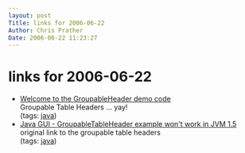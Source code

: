 ```yaml
---
layout: post
Title: links for 2006-06-22  
Author: Chris Prather
Date: 2006-06-22 11:23:27
---
```


# links for 2006-06-22
<ul class="delicious">
	<li>
		<div class="delicious-link"><a href="http://www.swebb99.f2s.com/GroupableHeader/">Welcome to the GroupableHeader demo code</a></div>
		<div class="delicious-extended">Groupable Table Headers ... yay!</div>
		<div class="delicious-tags">(tags: <a href="http://del.icio.us/perigrin/java">java</a>)</div>
	</li>
	<li>
		<div class="delicious-link"><a href="http://www.codecomments.com/archive250-2004-11-308549.html">Java GUI - GroupableTableHeader example won't work in JVM 1.5</a></div>
		<div class="delicious-extended">original link to the groupable table headers</div>
		<div class="delicious-tags">(tags: <a href="http://del.icio.us/perigrin/java">java</a>)</div>
	</li>
</ul>

